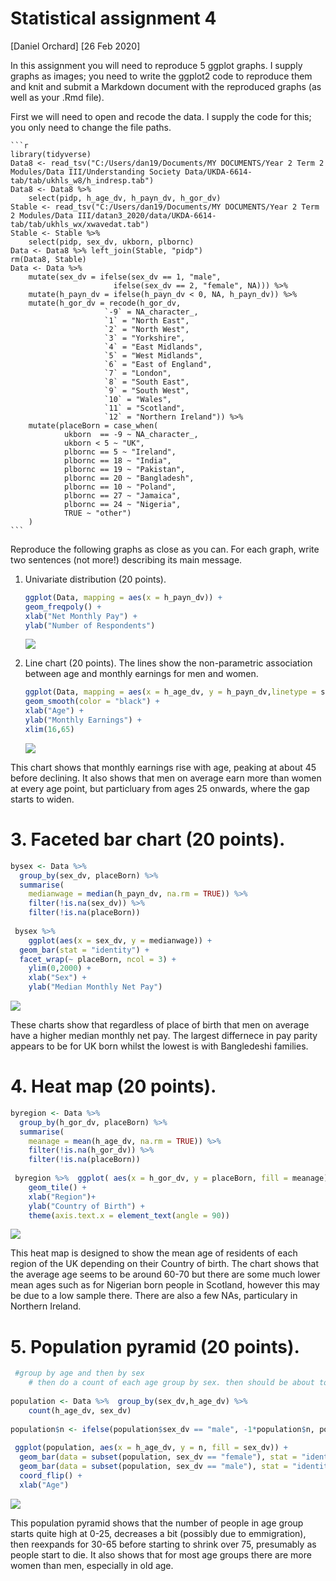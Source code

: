 Statistical assignment 4
================
\[Daniel Orchard\]
\[26 Feb 2020\]

In this assignment you will need to reproduce 5 ggplot graphs. I supply
graphs as images; you need to write the ggplot2 code to reproduce them
and knit and submit a Markdown document with the reproduced graphs (as
well as your .Rmd file).

First we will need to open and recode the data. I supply the code for
this; you only need to change the file paths.

    ```r
    library(tidyverse)
    Data8 <- read_tsv("C:/Users/dan19/Documents/MY DOCUMENTS/Year 2 Term 2 Modules/Data III/Understanding Society Data/UKDA-6614-tab/tab/ukhls_w8/h_indresp.tab")
    Data8 <- Data8 %>%
        select(pidp, h_age_dv, h_payn_dv, h_gor_dv)
    Stable <- read_tsv("C:/Users/dan19/Documents/MY DOCUMENTS/Year 2 Term 2 Modules/Data III/datan3_2020/data/UKDA-6614-tab/tab/ukhls_wx/xwavedat.tab")
    Stable <- Stable %>%
        select(pidp, sex_dv, ukborn, plbornc)
    Data <- Data8 %>% left_join(Stable, "pidp")
    rm(Data8, Stable)
    Data <- Data %>%
        mutate(sex_dv = ifelse(sex_dv == 1, "male",
                           ifelse(sex_dv == 2, "female", NA))) %>%
        mutate(h_payn_dv = ifelse(h_payn_dv < 0, NA, h_payn_dv)) %>%
        mutate(h_gor_dv = recode(h_gor_dv,
                         `-9` = NA_character_,
                         `1` = "North East",
                         `2` = "North West",
                         `3` = "Yorkshire",
                         `4` = "East Midlands",
                         `5` = "West Midlands",
                         `6` = "East of England",
                         `7` = "London",
                         `8` = "South East",
                         `9` = "South West",
                         `10` = "Wales",
                         `11` = "Scotland",
                         `12` = "Northern Ireland")) %>%
        mutate(placeBorn = case_when(
                ukborn  == -9 ~ NA_character_,
                ukborn < 5 ~ "UK",
                plbornc == 5 ~ "Ireland",
                plbornc == 18 ~ "India",
                plbornc == 19 ~ "Pakistan",
                plbornc == 20 ~ "Bangladesh",
                plbornc == 10 ~ "Poland",
                plbornc == 27 ~ "Jamaica",
                plbornc == 24 ~ "Nigeria",
                TRUE ~ "other")
        )
    ```

Reproduce the following graphs as close as you can. For each graph,
write two sentences (not more\!) describing its main message.  


1.  Univariate distribution (20 points). 
    
    ``` r
    ggplot(Data, mapping = aes(x = h_payn_dv)) +
    geom_freqpoly() +
    xlab("Net Monthly Pay") +
    ylab("Number of Respondents")
    ```
    
    ![](assignment4_files/figure-gfm/unnamed-chunk-2-1.png)<!-- -->

2.  Line chart (20 points). The lines show the non-parametric
    association between age and monthly earnings for men and women.
    
    ``` r
    ggplot(Data, mapping = aes(x = h_age_dv, y = h_payn_dv,linetype = sex_dv)) +
    geom_smooth(color = "black") +
    xlab("Age") +
    ylab("Monthly Earnings") +
    xlim(16,65) 
    ```
    
    ![](assignment4_files/figure-gfm/unnamed-chunk-3-1.png)<!-- -->

This chart shows that monthly earnings rise with age, peaking at about
45 before declining. It also shows that men on average earn more than
women at every age point, but particluary from ages 25 onwards, where
the gap starts to widen.

# 3\. Faceted bar chart (20 points).

``` r
bysex <- Data %>%
  group_by(sex_dv, placeBorn) %>%
  summarise(
    medianwage = median(h_payn_dv, na.rm = TRUE)) %>% 
    filter(!is.na(sex_dv)) %>%
    filter(!is.na(placeBorn))
    
 bysex %>%   
    ggplot(aes(x = sex_dv, y = medianwage)) +
  geom_bar(stat = "identity") +
  facet_wrap(~ placeBorn, ncol = 3) +
    ylim(0,2000) +
    xlab("Sex") +
    ylab("Median Monthly Net Pay")
```

![](assignment4_files/figure-gfm/unnamed-chunk-4-1.png)<!-- -->

These charts show that regardless of place of birth that men on average
have a higher median monthly net pay. The largest differnece in pay
parity appears to be for UK born whilst the lowest is with Bangledeshi
families.

# 4\. Heat map (20 points).

``` r
byregion <- Data %>%
  group_by(h_gor_dv, placeBorn) %>%
  summarise(
    meanage = mean(h_age_dv, na.rm = TRUE)) %>% 
    filter(!is.na(h_gor_dv)) %>%
    filter(!is.na(placeBorn)) 
 
 byregion %>%  ggplot( aes(x = h_gor_dv, y = placeBorn, fill = meanage)) +
    geom_tile() +
    xlab("Region")+
    ylab("Country of Birth") +
    theme(axis.text.x = element_text(angle = 90))
```

![](assignment4_files/figure-gfm/unnamed-chunk-5-1.png)<!-- -->

This heat map is designed to show the mean age of residents of each
region of the UK depending on their Country of birth. The chart shows
that the average age seems to be around 60-70 but there are some much
lower mean ages such as for Nigerian born people in Scotland, however
this may be due to a low sample there. There are also a few NAs,
particulary in Northern Ireland.

# 5\. Population pyramid (20 points).

``` r
 #group by age and then by sex
    # then do a count of each age group by sex. then should be about to do it
    
population <- Data %>%  group_by(sex_dv,h_age_dv) %>% 
    count(h_age_dv, sex_dv)   
    
population$n <- ifelse(population$sex_dv == "male", -1*population$n, population$n)
    
 ggplot(population, aes(x = h_age_dv, y = n, fill = sex_dv)) + 
  geom_bar(data = subset(population, sex_dv == "female"), stat = "identity",      colour = "red") +
  geom_bar(data = subset(population, sex_dv == "male"), stat = "identity", colour = "blue") + 
  coord_flip() +
  xlab("Age")
```

![](assignment4_files/figure-gfm/unnamed-chunk-6-1.png)<!-- -->

This population pyramid shows that the number of people in age group
starts quite high at 0-25, decreases a bit (possibly due to
emmigration), then reexpands for 30-65 before starting to shrink over
75, presumably as people start to die. It also shows that for most age
groups there are more women than men, especially in old age.
